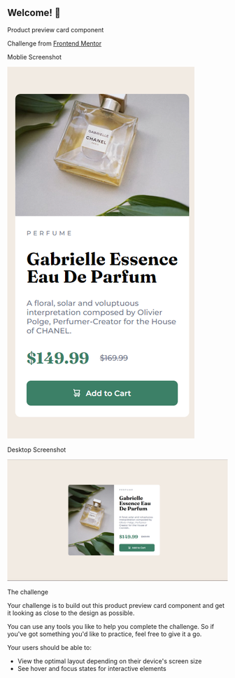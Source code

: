 ## Welcome! 👋

Product preview card component 

Challenge from [Frontend Mentor](https://www.frontendmentor.io/)

Moblie Screenshot


![mobile screenshot](image.png)

Desktop Screenshot


![desktop screenshot](image-1.png)

The challenge

Your challenge is to build out this product preview card component and get it looking as close to the design as possible.

You can use any tools you like to help you complete the challenge. So if you've got something you'd like to practice, feel free to give it a go.

Your users should be able to:

- View the optimal layout depending on their device's screen size
- See hover and focus states for interactive elements

